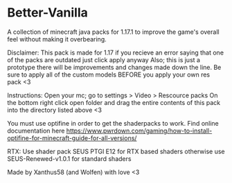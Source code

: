 # Better-Vanilla
 A collection of minecraft java packs for 1.17.1 to improve the game's overall feel without making it overbearing.


Disclaimer:
This pack is made for 1.17 if you recieve an error saying that one of the packs are outdated just click apply anyway
Also; this is just a prototype there will be improvements and changes made down the line. Be sure to apply all of the custom models BEFORE you apply your own res pack <3

Instructions:
Open your mc; go to settings > Video > Rescource packs 
On the bottom right click open folder and drag the entire contents of this pack into the directory listed above <3

You must use optifine in order to get the shaderpacks to work. Find online documentation here https://www.pwrdown.com/gaming/how-to-install-optifine-for-minecraft-guide-for-all-versions/


RTX:
Use shader pack SEUS PTGI E12 for RTX based shaders
otherwise use SEUS-Renewed-v1.0.1 for standard shaders

Made by Xanthus58 (and Wolfen) with love <3